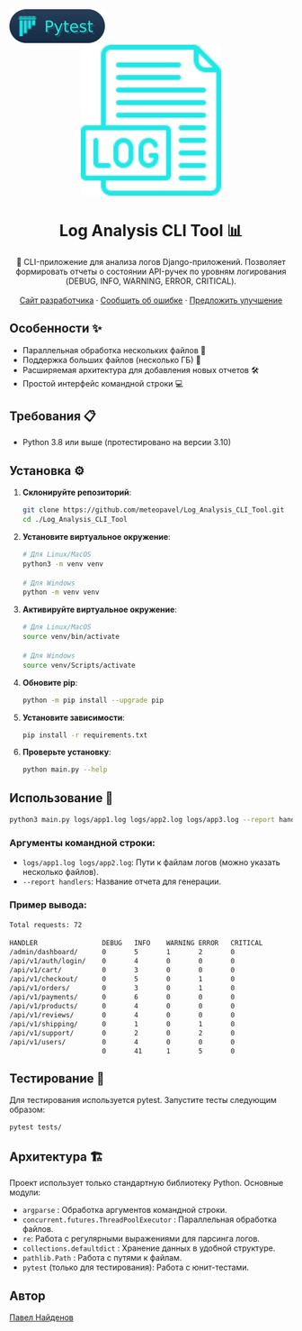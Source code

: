 <!-- Pytest --><a href="https://docs.pytest.org/en/stable/contents.html/"><img src="./images/pytest.svg"></a>


<div align="center">
  <a href="https://github.com/meteopavel/Log_Analysis_CLI_Tool">
    <img src="./images/logo.svg" alt="Logo" width="250" height="auto">
  </a>
  <h1 align="center">Log Analysis CLI Tool 📊</h1>
  <p align="center">
    🔧 CLI-приложение для анализа логов Django-приложений. Позволяет формировать отчеты о состоянии API-ручек по уровням логирования (DEBUG, INFO, WARNING, ERROR, CRITICAL).
    <br /><br />
    <a href="https://meteopavel.space">Сайт разработчика</a>
    ·
    <a href="https://github.com/meteopavel/Log_Analysis_CLI_Tool/issues/new?labels=bug">Сообщить об ошибке</a>
    ·
    <a href="https://github.com/meteopavel/Log_Analysis_CLI_Tool/issues/new?labels=enhancement">Предложить улучшение</a>
  </p>
</div>


## Особенности ✨

- Параллельная обработка нескольких файлов 🔀
- Поддержка больших файлов (несколько ГБ) 💾
- Расширяемая архитектура для добавления новых отчетов 🛠️
- Простой интерфейс командной строки 💻

## Требования 📋

- Python 3.8 или выше (протестировано на версии 3.10)

## Установка ⚙️

1. **Склонируйте репозиторий**:
   ```bash
   git clone https://github.com/meteopavel/Log_Analysis_CLI_Tool.git
   cd ./Log_Analysis_CLI_Tool
   ```
2. **Установите виртуальное окружение**:
   ```bash
   # Для Linux/MacOS
   python3 -m venv venv

   # Для Windows
   python -m venv venv
   ```   
3. **Активируйте виртуальное окружение**:
   ```bash
   # Для Linux/MacOS
   source venv/bin/activate

   # Для Windows
   source venv/Scripts/activate
   ```
4. **Обновите pip**:
   ```bash
   python -m pip install --upgrade pip
   ```
5. **Установите зависимости**:
   ```bash
   pip install -r requirements.txt
   ```
6. **Проверьте установку**:
   ```bash
   python main.py --help
   ```

## Использование 🚀
   ```bash
   python3 main.py logs/app1.log logs/app2.log logs/app3.log --report handlers
   ```
   ### Аргументы командной строки:
   - `logs/app1.log logs/app2.log`: Пути к файлам логов (можно указать несколько файлов).
   - `--report handlers`: Название отчета для генерации.
   ### Пример вывода:
   ```
   Total requests: 72

   HANDLER                DEBUG   INFO    WARNING ERROR   CRITICAL  
   /admin/dashboard/      0       5       1       2       0        
   /api/v1/auth/login/    0       4       0       0       0        
   /api/v1/cart/          0       3       0       0       0        
   /api/v1/checkout/      0       5       0       1       0        
   /api/v1/orders/        0       3       0       1       0        
   /api/v1/payments/      0       6       0       0       0        
   /api/v1/products/      0       4       0       0       0        
   /api/v1/reviews/       0       4       0       0       0        
   /api/v1/shipping/      0       1       0       1       0        
   /api/v1/support/       0       2       0       2       0        
   /api/v1/users/         0       4       0       0       0        
                          0       41      1       5       0
   ```

## Тестирование 🧪
Для тестирования используется pytest. Запустите тесты следующим образом:
```bash
pytest tests/
```

## Архитектура 🏗️
Проект использует только стандартную библиотеку Python. Основные модули:

- `argparse` : Обработка аргументов командной строки.
- `concurrent.futures.ThreadPoolExecutor` : Параллельная обработка файлов.
- `re`: Работа с регулярными выражениями для парсинга логов.
- `collections.defaultdict` : Хранение данных в удобной структуре.
- `pathlib.Path` : Работа с путями к файлам.
- `pytest` (только для тестирования): Работа с юнит-тестами.

## Автор
[Павел Найденов](https://github.com/meteopavel)